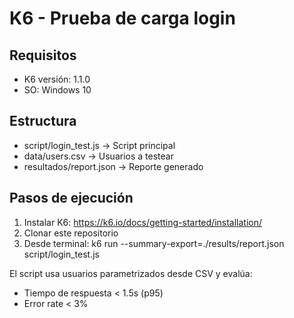 # K6 - Prueba de carga login

## Requisitos

- K6 versión: 1.1.0
- SO: Windows 10 

## Estructura
- script/login_test.js → Script principal
- data/users.csv → Usuarios a testear
- resultados/report.json → Reporte generado

## Pasos de ejecución

1. Instalar K6: https://k6.io/docs/getting-started/installation/
2. Clonar este repositorio
3. Desde terminal:
   k6 run --summary-export=./results/report.json script/login_test.js

El script usa usuarios parametrizados desde CSV y evalúa:
- Tiempo de respuesta < 1.5s (p95)
- Error rate < 3%
